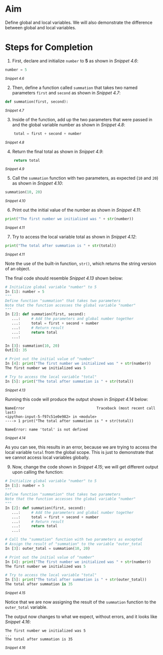 <!-- practice -->
# Aim

Define global and local variables. We will also demonstrate the difference between global and local variables.

# Steps for Completion

1. First, declare and initialize `number` to **5** as shown in _Snippet 4.6_:

```python
number = 5
```

<sup>_Snippet 4.6_</sup>

2. Then, define a function called `summation` that takes two named parameters `first` and `second` as shown in _Snippet 4.7_:

```python
def summation(first, second):
```

<sup>_Snippet 4.7_</sup>

3. Inside of the function, add up the two parameters that were passed in and the global variable number as shown in _Snippet 4.8_:

```python
	total = first + second + number
```

<sup>_Snippet 4.8_<sup>

4. Return the final total as shown in _Snippet 4.9_:

```python
	return total
```

<sup>_Snippet 4.9_</sup>

5. Call the `summation` function with two parameters, as expected (`10` and `20`) as shown in _Snippet 4.10_:

```python
summation(10, 20)
```

<sup>_Snippet 4.10_</sup>

6. Print out the initial value of the number as shown in _Snippet 4.11_:

```python
print("The first number we initialized was " + str(number))
```

<sup>_Snippet 4.11_</sup>

7. Try to access the local variable total as shown in _Snippet 4.12_:

```python
print("The total after summation is " + str(total))
```

<sup>_Snippet 4.11_</sup>

Note the use of the built-in function, `str()`, which returns the string version of an object.

The final code should resemble _Snippet 4.13_ shown below:

```python
# Initialize global variable "number" to 5
In [1]: number = 5
"""
Define function "summation" that takes two parameters
Note that the function accesses the global variable "number"
"""
In [2]: def summation(first, second):
   ...:     # Add the parameters and global number together
   ...:     total = first + second + number
   ...:     # Return result
   ...:     return total
   ...:

In [3]: summation(10, 20)
Out[3]: 35

# Print out the initial value of "number"
In [4]: print("The first number we initialized was " + str(number))
The first number we initialized was 5

# Try to access the local variable "total"
In [5]: print("The total after summation is " + str(total))
```

<sup>_Snippet 4.13_</sup>

Running this code will produce the output shown in _Snippet 4.14_ below:

```
NameError                                 Traceback (most recent call last)
<ipython-input-5-f97c51e0e982> in <module>
----> 1 print("The total after summation is " + str(total))

NameError: name 'total' is not defined
```

<sup>_Snippet 4.14_</sup>

As you can see, this results in an error, because we are trying to access the local variable `total` from the global scope. This is just to demonstrate that we cannot access local variables globally.

9. Now, change the code shown in _Snippet 4.15_; we will get different output upon calling the function:

```python
# Initialize global variable "number" to 5
In [1]: number = 5
"""
Define function "summation" that takes two parameters
Note that the function accesses the global variable "number"
"""
In [2]: def summation(first, second):
   ...:     # Add the parameters and global number together
   ...:     total = first + second + number
   ...:     # Return result
   ...:     return total
   ...:

# Call the "summation" function with two parameters as excepted
# Assign the result of "summation" to the variable "outer_total
In [3]: outer_total = summation(10, 20)

# Print out the initial value of "number"
In [4]: print("The first number we initialized was " + str(number))
The first number we initialized was 5

# Try to access the local variable "total"
In [5]: print("The total after summation is " + str(outer_total))
The total after summation is 35
```

<sup>_Snippet 4.15_</sup>

Notice that we are now assigning the result of the `summation` function to the `outer_total` variable.

The output now changes to what we expect, without errors, and it looks like _Snippet 4.16_:

```
The first number we initialized was 5
...
The total after summation is 35
```

<sup>_Snippet 4.16_</sup>
